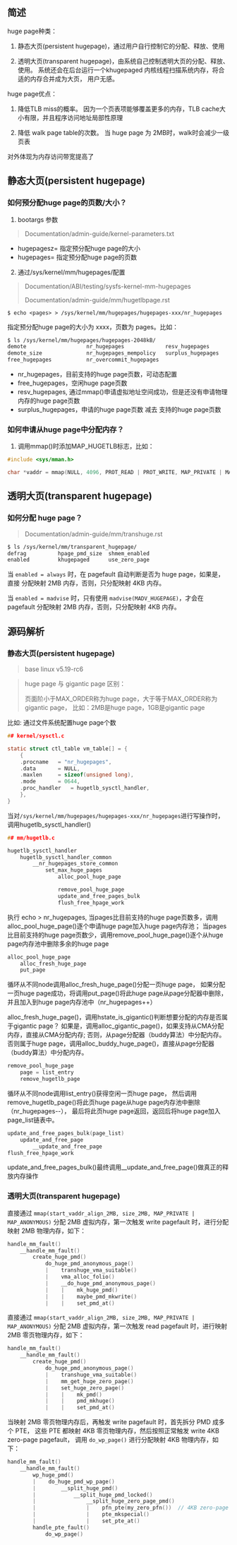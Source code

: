 ## 简述

huge page种类：

1. 静态大页(persistent hugepage)，通过用户自行控制它的分配、释放、使用

2. 透明大页(transparent hugepage)，由系统自己控制透明大页的分配、释放、使用。
系统还会在后台运行一个khugepaged 内核线程扫描系统内存，将合适的内存合并成为大页，
用户无感。

huge page优点：

1. 降低TLB miss的概率。
因为一个页表项能够覆盖更多的内存，TLB cache大小有限，并且程序访问地址局部性原理

2. 降低 walk page table的次数。
当 huge page 为 2MB时，walk时会减少一级页表

对外体现为内存访问带宽提高了

## 静态大页(persistent hugepage)

### 如何预分配huge page的页数/大小？

1. bootargs 参数

> Documentation/admin-guide/kernel-parameters.txt

* hugepagesz= 指定预分配huge page的大小
* hugepages= 指定预分配huge page的页数

2. 通过/sys/kernel/mm/hugepages/配置

> Documentation/ABI/testing/sysfs-kernel-mm-hugepages
>
> Documentation/admin-guide/mm/hugetlbpage.rst

`$ echo <pages> > /sys/kernel/mm/hugepages/hugepages-xxx/nr_hugepages`

指定预分配huge page的大小为 xxxx，页数为 pages。比如：

```bash
$ ls /sys/kernel/mm/hugepages/hugepages-2048kB/
demote                   nr_hugepages             resv_hugepages
demote_size              nr_hugepages_mempolicy   surplus_hugepages
free_hugepages           nr_overcommit_hugepages
```

* nr_hugepages，目前支持的huge page页数，可动态配置
* free_hugepages，空闲huge page页数
* resv_hugepages, 通过mmap()申请虚拟地址空间成功，但是还没有申请物理内存的huge page页数
* surplus_hugepages，申请的huge page页数 减去 支持的huge page页数

### 如何申请从huge page中分配内存？

1. 调用mmap()时添加MAP_HUGETLB标志，比如：

```c
#include <sys/mman.h>

char *vaddr = mmap(NULL, 4096, PROT_READ | PROT_WRITE, MAP_PRIVATE | MAP_ANONYMOUS | MAP_HUGETLB, -1, 0);
```

## 透明大页(transparent hugepage)

### 如何分配 huge page？

> Documentation/admin-guide/mm/transhuge.rst

```bash
$ ls /sys/kernel/mm/transparent_hugepage/
defrag          hpage_pmd_size  shmem_enabled
enabled         khugepaged      use_zero_page
```

当 `enabled = always` 时，在 pagefault 自动判断是否为 huge page，如果是，直接
分配映射 2MB 内存，否则，只分配映射 4KB 内存。

当 `enabled = madvise` 时，只有使用 `madvise(MADV_HUGEPAGE)`，才会在 pagefault
分配映射 2MB 内存，否则，只分配映射 4KB 内存。

## 源码解析

### 静态大页(persistent hugepage)

> base linux v5.19-rc6

> huge page 与 gigantic page 区别：
>
> 页面阶小于MAX_ORDER称为huge page，大于等于MAX_ORDER称为gigantic page，
> 比如：2MB是huge page，1GB是gigantic page

比如: 通过文件系统配置huge page个数

```c
## kernel/sysctl.c

static struct ctl_table vm_table[] = {
	{
	.procname	= "nr_hugepages",
	.data		= NULL,
	.maxlen		= sizeof(unsigned long),
	.mode		= 0644,
	.proc_handler	= hugetlb_sysctl_handler,
	},
}
```

当对`/sys/kernel/mm/hugepages/hugepages-xxx/nr_hugepages`进行写操作时，
调用hugetlb_sysctl_handler()

```c
## mm/hugetlb.c

hugetlb_sysctl_handler
    hugetlb_sysctl_handler_common
        __nr_hugepages_store_common
            set_max_huge_pages
                alloc_pool_huge_page

                remove_pool_huge_page
                update_and_free_pages_bulk
                flush_free_hpage_work
```

执行 echo <pages> > nr_hugepages,
当pages比目前支持的huge page页数多，调用alloc_pool_huge_page()逐个申请huge page加入huge page内存池；
当pages比目前支持的huge page页数少，调用remove_pool_huge_page()逐个从huge page内存池中删除多余的huge page

```c
alloc_pool_huge_page
    alloc_fresh_huge_page
    put_page
```

循环从不同node调用alloc_fresh_huge_page()分配一页huge page，
如果分配一页huge page成功，将调用put_page()将此huge page从page分配器中删除，
并且加入到huge page内存池中（nr_hugepages++）

alloc_fresh_huge_page()，调用hstate_is_gigantic()判断想要分配的内存是否属于gigantic page？
如果是，调用alloc_gigantic_page()，如果支持从CMA分配内存，直接从CMA分配内存; 否则，从page分配器（buddy算法）中分配内存。
否则属于huge page，调用alloc_buddy_huge_page()，直接从page分配器（buddy算法）中分配内存。

```c
remove_pool_huge_page
    page = list_entry
    remove_hugetlb_page
```

循环从不同node调用list_entry()获得空闲一页huge page，
然后调用remove_hugetlb_page()将此页huge page从huge page内存池中删除（nr_hugepages--），
最后将此页huge page返回，返回后将huge page加入page_list链表中。

```c
update_and_free_pages_bulk(page_list)
    update_and_free_page
        __update_and_free_page
flush_free_hpage_work
```

update_and_free_pages_bulk()最终调用__update_and_free_page()做真正的释放内存操作

### 透明大页(transparent hugepage)

直接通过 `mmap(start_vaddr_align_2MB, size_2MB, MAP_PRIVATE | MAP_ANONYMOUS)`
分配 2MB 虚拟内存，第一次触发 write pagefault 时，进行分配映射 2MB 物理内存，如下：

```c
handle_mm_fault()
    __handle_mm_fault()
        create_huge_pmd()
            do_huge_pmd_anonymous_page()
            |    transhuge_vma_suitable()
            |    vma_alloc_folio()
            |    __do_huge_pmd_anonymous_page()
            |    |    mk_huge_pmd()
            |    |    maybe_pmd_mkwrite()
            |    |    set_pmd_at()
```

直接通过 `mmap(start_vaddr_align_2MB, size_2MB, MAP_PRIVATE | MAP_ANONYMOUS)`
分配 2MB 虚拟内存，第一次触发 read pagefault 时，进行映射 2MB 零页物理内存，如下：

```c
handle_mm_fault()
    __handle_mm_fault()
        create_huge_pmd()
            do_huge_pmd_anonymous_page()
            |    transhuge_vma_suitable()
            |    mm_get_huge_zero_page()
            |    set_huge_zero_page()
            |    |    mk_pmd()
            |    |    pmd_mkhuge()
            |    |    set_pmd_at()
```

当映射 2MB 零页物理内存后，再触发 write pagefault 时，首先拆分 PMD 成多个 PTE，
这些 PTE 都映射 4KB 零页物理内存，然后按照正常触发 write 4KB zero-page pagefault，
调用 `do_wp_page()` 进行分配映射 4KB 物理内存，如下：

```c
handle_mm_fault()
    __handle_mm_fault()
        wp_huge_pmd()
        |    do_huge_pmd_wp_page()
        |        __split_huge_pmd()
        |            __split_huge_pmd_locked()
        |                __split_huge_zero_page_pmd()
        |                |    pfn_pte(my_zero_pfn())  // 4KB zero-page
        |                |    pte_mkspecial()
        |                |    set_pte_at()
        handle_pte_fault()
            do_wp_page()
```
